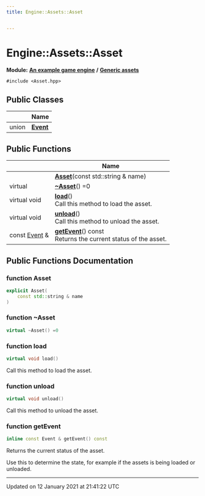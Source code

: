 ```yaml
---
title: Engine::Assets::Asset


---
```


# Engine::Assets::Asset


**Module:** **[An example game engine](/Modules/group__Engine.md)** **/** **[Generic assets](/Modules/group__Assets.md)**



`#include <Asset.hpp>`





## Public Classes

|                | Name           |
| -------------- | -------------- |
| union | **[Event](/Classes/unionEngine_1_1Assets_1_1Asset_1_1Event.md)**  |










## Public Functions

|                | Name           |
| -------------- | -------------- |
|  | **[Asset](/Classes/classEngine_1_1Assets_1_1Asset.md#function-asset)**(const std::string & name)  |
| virtual  | **[~Asset](/Classes/classEngine_1_1Assets_1_1Asset.md#function-~asset)**() =0  |
| virtual void | **[load](/Classes/classEngine_1_1Assets_1_1Asset.md#function-load)**() <br>Call this method to load the asset.  |
| virtual void | **[unload](/Classes/classEngine_1_1Assets_1_1Asset.md#function-unload)**() <br>Call this method to unload the asset.  |
| const [Event](/Classes/unionEngine_1_1Assets_1_1Asset_1_1Event.md) & | **[getEvent](/Classes/classEngine_1_1Assets_1_1Asset.md#function-getevent)**() const <br>Returns the current status of the asset.  |





















## Public Functions Documentation

### function Asset

```cpp
explicit Asset(
    const std::string & name
)
```





























### function ~Asset

```cpp
virtual ~Asset() =0
```





























### function load

```cpp
virtual void load()
```

Call this method to load the asset. 




























### function unload

```cpp
virtual void unload()
```

Call this method to unload the asset. 




























### function getEvent

```cpp
inline const Event & getEvent() const
```

Returns the current status of the asset. 


























Use this to determine the state, for example if the assets is being loaded or unloaded. 










-------------------------------

Updated on 12 January 2021 at 21:41:22 UTC